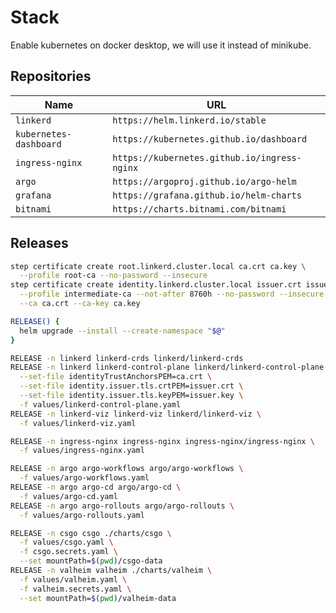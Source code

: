 # Stack

Enable kubernetes on docker desktop, we will use it instead of minikube.

## Repositories

| Name | URL |
| --- | --- |
| `linkerd` | `https://helm.linkerd.io/stable` |
| `kubernetes-dashboard` | `https://kubernetes.github.io/dashboard` |
| `ingress-nginx` | `https://kubernetes.github.io/ingress-nginx` |
| `argo` | `https://argoproj.github.io/argo-helm` |
| `grafana` | `https://grafana.github.io/helm-charts` |
| `bitnami` | `https://charts.bitnami.com/bitnami` |

## Releases

```bash
step certificate create root.linkerd.cluster.local ca.crt ca.key \
  --profile root-ca --no-password --insecure
step certificate create identity.linkerd.cluster.local issuer.crt issuer.key \
  --profile intermediate-ca --not-after 8760h --no-password --insecure \
  --ca ca.crt --ca-key ca.key

RELEASE() {
  helm upgrade --install --create-namespace "$@"
}

RELEASE -n linkerd linkerd-crds linkerd/linkerd-crds
RELEASE -n linkerd linkerd-control-plane linkerd/linkerd-control-plane \
  --set-file identityTrustAnchorsPEM=ca.crt \
  --set-file identity.issuer.tls.crtPEM=issuer.crt \
  --set-file identity.issuer.tls.keyPEM=issuer.key \
  -f values/linkerd-control-plane.yaml
RELEASE -n linkerd-viz linkerd-viz linkerd/linkerd-viz \
  -f values/linkerd-viz.yaml

RELEASE -n ingress-nginx ingress-nginx ingress-nginx/ingress-nginx \
  -f values/ingress-nginx.yaml

RELEASE -n argo argo-workflows argo/argo-workflows \
  -f values/argo-workflows.yaml
RELEASE -n argo argo-cd argo/argo-cd \
  -f values/argo-cd.yaml
RELEASE -n argo argo-rollouts argo/argo-rollouts \
  -f values/argo-rollouts.yaml

RELEASE -n csgo csgo ./charts/csgo \
  -f values/csgo.yaml \
  -f csgo.secrets.yaml \
  --set mountPath=$(pwd)/csgo-data
RELEASE -n valheim valheim ./charts/valheim \
  -f values/valheim.yaml \
  -f valheim.secrets.yaml \
  --set mountPath=$(pwd)/valheim-data
```
